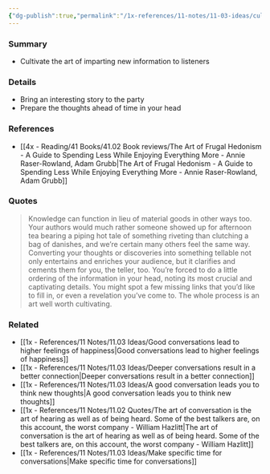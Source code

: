 ```yaml
---
{"dg-publish":true,"permalink":"/1x-references/11-notes/11-03-ideas/cultivate-the-art-of-imparting-new-information-to-listeners/","title":"Cultivate the art of imparting new information to listeners","created":"2025-08-27T18:25:56.318+03:00","updated":"2025-09-01T07:41:51.600+03:00"}
---
```



### Summary
- Cultivate the art of imparting new information to listeners

### Details
- Bring an interesting story to the party
- Prepare the thoughts ahead of time in your head

### References
- [[4x - Reading/41 Books/41.02 Book reviews/The Art of Frugal Hedonism - A Guide to Spending Less While Enjoying Everything More - Annie Raser-Rowland, Adam Grubb\|The Art of Frugal Hedonism - A Guide to Spending Less While Enjoying Everything More - Annie Raser-Rowland, Adam Grubb]]

### Quotes
>  Knowledge can function in lieu of material goods in other ways too. Your authors would much rather someone showed up for afternoon tea bearing a piping hot tale of something riveting than clutching a bag of danishes, and we’re certain many others feel the same way. Converting your thoughts or discoveries into something tellable not only entertains and enriches your audience, but it clarifies and cements them for you, the teller, too. You’re forced to do a little ordering of the information in your head, noting its most crucial and captivating details. You might spot a few missing links that you’d like to fill in, or even a revelation you’ve come to. The whole process is an art well worth cultivating.

### Related
- [[1x - References/11 Notes/11.03 Ideas/Good conversations lead to higher feelings of happiness\|Good conversations lead to higher feelings of happiness]]
- [[1x - References/11 Notes/11.03 Ideas/Deeper conversations result in a better connection\|Deeper conversations result in a better connection]]
- [[1x - References/11 Notes/11.03 Ideas/A good conversation leads you to think new thoughts\|A good conversation leads you to think new thoughts]]
- [[1x - References/11 Notes/11.02 Quotes/The art of conversation is the art of hearing as well as of being heard. Some of the best talkers are, on this account, the worst company - William Hazlitt\|The art of conversation is the art of hearing as well as of being heard. Some of the best talkers are, on this account, the worst company - William Hazlitt]]
- [[1x - References/11 Notes/11.03 Ideas/Make specific time for conversations\|Make specific time for conversations]]